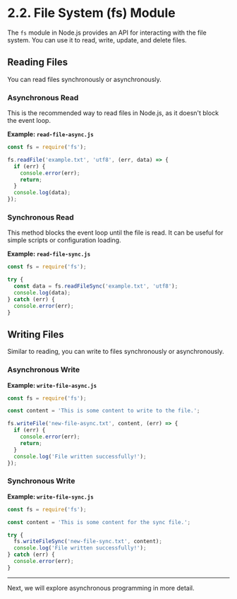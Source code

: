 # 2.2. File System (fs) Module

The `fs` module in Node.js provides an API for interacting with the file system. You can use it to read, write, update, and delete files.

## Reading Files

You can read files synchronously or asynchronously.

### Asynchronous Read

This is the recommended way to read files in Node.js, as it doesn't block the event loop.

**Example: `read-file-async.js`**

```javascript
const fs = require('fs');

fs.readFile('example.txt', 'utf8', (err, data) => {
  if (err) {
    console.error(err);
    return;
  }
  console.log(data);
});
```

### Synchronous Read

This method blocks the event loop until the file is read. It can be useful for simple scripts or configuration loading.

**Example: `read-file-sync.js`**

```javascript
const fs = require('fs');

try {
  const data = fs.readFileSync('example.txt', 'utf8');
  console.log(data);
} catch (err) {
  console.error(err);
}
```

## Writing Files

Similar to reading, you can write to files synchronously or asynchronously.

### Asynchronous Write

**Example: `write-file-async.js`**

```javascript
const fs = require('fs');

const content = 'This is some content to write to the file.';

fs.writeFile('new-file-async.txt', content, (err) => {
  if (err) {
    console.error(err);
    return;
  }
  console.log('File written successfully!');
});
```

### Synchronous Write

**Example: `write-file-sync.js`**

```javascript
const fs = require('fs');

const content = 'This is some content for the sync file.';

try {
  fs.writeFileSync('new-file-sync.txt', content);
  console.log('File written successfully!');
} catch (err) {
  console.error(err);
}
```

---

Next, we will explore asynchronous programming in more detail.
